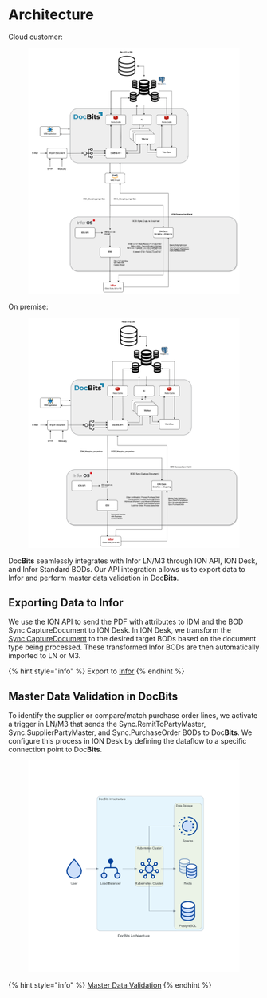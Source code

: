 # Architecture

Cloud customer:

<figure><img src="../.gitbook/assets/image (255).png" alt=""><figcaption></figcaption></figure>

On premise:

<figure><img src="../.gitbook/assets/image (256).png" alt=""><figcaption></figcaption></figure>

Doc**Bits** seamlessly integrates with Infor LN/M3 through ION API, ION Desk, and Infor Standard BODs. Our API integration allows us to export data to Infor and perform master data validation in Doc**Bits**.

## Exporting Data to Infor

We use the ION API to send the PDF with attributes to IDM and the BOD Sync.CaptureDocument to ION Desk. In ION Desk, we transform the [Sync.CaptureDocument](../admin-section/setup/exporting-in-docbits/) to the desired target BODs based on the document type being processed. These transformed Infor BODs are then automatically imported to LN or M3.

{% hint style="info" %}
Export to [Infor](../admin-section/setup/exporting-in-docbits/exporting-to-infor/)
{% endhint %}

## Master Data Validation in DocBits

To identify the supplier or compare/match purchase order lines, we activate a trigger in LN/M3 that sends the Sync.RemitToPartyMaster, Sync.SupplierPartyMaster, and Sync.PurchaseOrder BODs to Doc**Bits**. We configure this process in ION Desk by defining the dataflow to a specific connection point to Doc**Bits**.

<figure><img src="../.gitbook/assets/docbits_architecture (1).png" alt=""><figcaption></figcaption></figure>

{% hint style="info" %}
[Master Data Validation](../admin-section/setup/importing-customer-master-data/)
{% endhint %}
